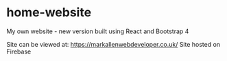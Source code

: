 # home-website
My own website - new version built using React and Bootstrap 4

Site can be viewed at: https://markallenwebdeveloper.co.uk/
Site hosted on Firebase

